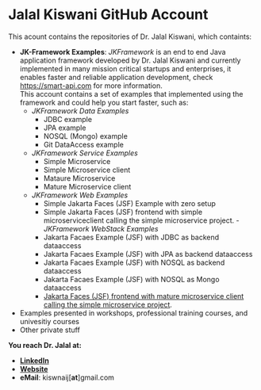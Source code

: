 # Jalal Kiswani GitHub Account

This acount contains the repositories of Dr. Jalal Kiswani, which containts:
- **JK-Framework Examples**: _JKFramework_ is an end to end Java application framework developed by Dr. Jalal Kiswani and currently implemented in many mission critical startups and enterprises, it  enables faster and reliable application development, check https://smart-api.com for more information.  
 This account contains a set of examples that implemented using the framework and could help you start faster, such as:
    - _JKFramework Data Examples_
       - JDBC example  
       - JPA example 
       - NOSQL (Mongo) example
       - Git DataAccess example
    - _JKFramework Service Examples_
       - Simple Microservice 
       - Simple Microservice client 
       - Mataure Microservice 
       - Mature Microservice client
     - _JKFramework Web Examples_
       - Simple Jakarta Faces (JSF) Example with zero setup
       - Simple Jakarta Faces (JSF) frontend with simple microserviceclient  calling the simple microservice project. 
     -_JKFramework WebStack Examples_ 
       - Jakarta Facaes Example (JSF) with JDBC as backend dataaccess
       - Jakarta Facaes Example (JSF) with JPA as backend dataaccess
       - Jakarta Facaes Example (JSF) with NOSQL as backend dataaccess
       - Jakarta Facaes Example (JSF) with NOSQL as Mongo dataaccess
       - [Jakarta Faces (JSF) frontend with mature microservice client calling the simple microservice project](https://github.com/kiswanij/jkfamework-web-microservice-mature-client-example). 
- Examples presented in workshops, professional training courses, and univesitiy courses
- Other private stuff

**You reach Dr. Jalal at:** 
- [**LinkedIn**](https://www.linkedin.com/in/jalalkiswani/) 
- [**Website**](https://jalalkiswani.com)
- **eMail**: kiswnaij[**at**]gmail.com
